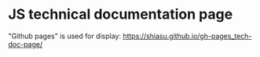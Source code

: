 # JS technical documentation page

"Github pages" is used for display: https://shiasu.github.io/gh-pages_tech-doc-page/
